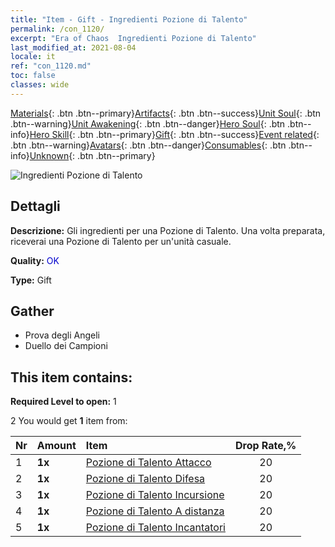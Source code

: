 ```yaml
---
title: "Item - Gift - Ingredienti Pozione di Talento"
permalink: /con_1120/
excerpt: "Era of Chaos  Ingredienti Pozione di Talento"
last_modified_at: 2021-08-04
locale: it
ref: "con_1120.md"
toc: false
classes: wide
---
```

 [Materials](/ItemsIT/){: .btn .btn--primary}[Artifacts](/ItemsIT/Artifacts/){: .btn .btn--success}[Unit Soul](/ItemsIT/UnitSoul/){: .btn .btn--warning}[Unit Awakening](/ItemsIT/UnitAwakening/){: .btn .btn--danger}[Hero Soul](/ItemsIT/HeroSoul/){: .btn .btn--info}[Hero Skill](/ItemsIT/HeroSkill/){: .btn .btn--primary}[Gift](/ItemsIT/Gift/){: .btn .btn--success}[Event related](/ItemsIT/Events/){: .btn .btn--warning}[Avatars](/ItemsIT/Avatars/){: .btn .btn--danger}[Consumables](/ItemsIT/Consumables/){: .btn .btn--info}[Unknown](/ItemsIT/Unknown/){: .btn .btn--primary}

 ![Ingredienti Pozione di Talento](/images/t/i_3049.png)

## Dettagli
 **Descrizione:** Gli ingredienti per una Pozione di Talento. Una volta preparata, riceverai una Pozione di Talento per un'unità casuale.

 **Quality:** <span style="color: #0000CD">OK</span>

 **Type:** Gift

## Gather

*    Prova degli Angeli 
*    Duello dei Campioni 

## This item contains:

 **Required Level to open:** 1

 2 You would get **1** item  from:

  | Nr | Amount |     Item    | Drop Rate,% |
  |:---|:-------|:------------|:---------:|
  | 1 |  **1x** | [Pozione di Talento Attacco](/ItemsIT/con_786/) | 20 | 
  | 2 |  **1x** | [Pozione di Talento Difesa](/ItemsIT/con_787/) | 20 | 
  | 3 |  **1x** | [Pozione di Talento Incursione](/ItemsIT/con_788/) | 20 | 
  | 4 |  **1x** | [Pozione di Talento A distanza](/ItemsIT/con_789/) | 20 | 
  | 5 |  **1x** | [Pozione di Talento Incantatori](/ItemsIT/con_790/) | 20 | 

